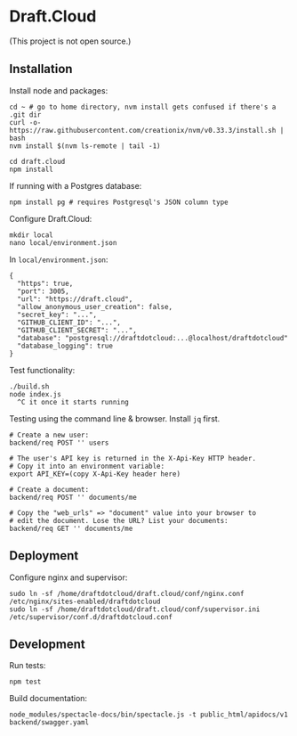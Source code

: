 # Draft.Cloud

(This project is not open source.)

## Installation

Install node and packages:

	cd ~ # go to home directory, nvm install gets confused if there's a .git dir
	curl -o- https://raw.githubusercontent.com/creationix/nvm/v0.33.3/install.sh | bash
	nvm install $(nvm ls-remote | tail -1)

	cd draft.cloud
	npm install

If running with a Postgres database:

	npm install pg # requires Postgresql's JSON column type

Configure Draft.Cloud:

	mkdir local
	nano local/environment.json

In `local/environment.json`:

	{
	  "https": true,
	  "port": 3005,
	  "url": "https://draft.cloud",
	  "allow_anonymous_user_creation": false,
	  "secret_key": "...",
	  "GITHUB_CLIENT_ID": "...",
	  "GITHUB_CLIENT_SECRET": "...",
	  "database": "postgresql://draftdotcloud:...@localhost/draftdotcloud"
	  "database_logging": true
	}

Test functionality:

	./build.sh
	node index.js
	  ^C it once it starts running

Testing using the command line & browser. Install `jq` first.

	# Create a new user:
	backend/req POST '' users

	# The user's API key is returned in the X-Api-Key HTTP header.
	# Copy it into an environment variable:
	export API_KEY=(copy X-Api-Key header here)

	# Create a document:
	backend/req POST '' documents/me

	# Copy the "web_urls" => "document" value into your browser to
	# edit the document. Lose the URL? List your documents:
	backend/req GET '' documents/me
	

## Deployment

Configure nginx and supervisor:

	sudo ln -sf /home/draftdotcloud/draft.cloud/conf/nginx.conf /etc/nginx/sites-enabled/draftdotcloud
	sudo ln -sf /home/draftdotcloud/draft.cloud/conf/supervisor.ini /etc/supervisor/conf.d/draftdotcloud.conf

## Development

Run tests:

	npm test

Build documentation:

	node_modules/spectacle-docs/bin/spectacle.js -t public_html/apidocs/v1 backend/swagger.yaml